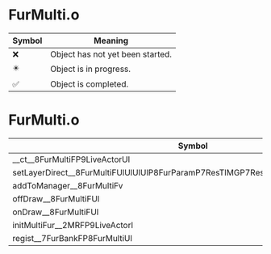 # FurMulti.o
| Symbol | Meaning 
| ------------- | ------------- 
| :x: | Object has not yet been started. 
| :eight_pointed_black_star: | Object is in progress. 
| :white_check_mark: | Object is completed. 


# FurMulti.o
| Symbol | Decompiled? |
| ------------- | ------------- |
| __ct__8FurMultiFP9LiveActorUl | :x: |
| setLayerDirect__8FurMultiFUlUlUlUlP8FurParamP7ResTIMGP7ResTIMGP7ResTIMGP7ResTIMG | :x: |
| addToManager__8FurMultiFv | :x: |
| offDraw__8FurMultiFUl | :x: |
| onDraw__8FurMultiFUl | :x: |
| initMultiFur__2MRFP9LiveActorl | :x: |
| regist__7FurBankFP8FurMultiUl | :x: |
